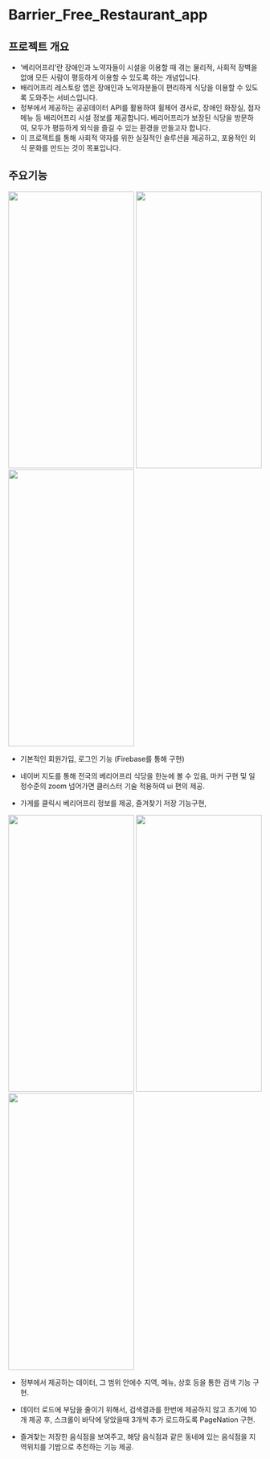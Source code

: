 # Barrier_Free_Restaurant_app


## 프로젝트 개요
- ‘베리어프리’란 장애인과 노약자들이 시설을 이용할 때 겪는 물리적, 사회적 장벽을 없애 모든 사람이 평등하게 이용할 수 있도록 하는 개념입니다.
- 배리어프리 레스토랑 앱은 장애인과 노약자분들이 편리하게 식당을 이용할 수 있도록 도와주는 서비스입니다.
- 정부에서 제공하는 공공데이터 API를 활용하여 휠체어 경사로, 장애인 화장실, 점자 메뉴 등 배리어프리 시설 정보를 제공합니다. 베리어프리가 보장된 식당을 방문하여, 모두가 평등하게 외식을 즐길 수 있는 환경을 만들고자 합니다.
- 이 프로젝트를 통해 사회적 약자를 위한 실질적인 솔루션을 제공하고, 포용적인 외식 문화를 만드는 것이 목표입니다.


## 주요기능

<img src="https://github.com/user-attachments/assets/9a210bd4-65af-424f-9541-c497f04d6098" width="250" height="550" />
<img src="https://github.com/user-attachments/assets/2e3cff62-f162-4d5c-addb-05ed95dd18fd" width="250" height="550" />
<img src="https://github.com/user-attachments/assets/872d8185-9189-4d0f-afd4-18f370d97688" width="250" height="550" />


- 기본적인 회원가입, 로그인 기능 (Firebase를 통해 구현)

- 네이버 지도를 통해 전국의 베리어프리 식당을 한눈에 볼 수 있음, 마커 구현 및 일정수준의 zoom 넘어가면 클러스터 기술 적용하여 ui 편의 제공.

- 가게를 클릭시 베리어프리 정보를 제공, 즐겨찾기 저장 기능구현,

<img src="https://github.com/user-attachments/assets/dd817826-b91e-4561-ac95-1c138f0dba10" width="250" height="550" />
<img src="https://github.com/user-attachments/assets/3c479cc0-55f4-490f-a244-0205a539044e" width="250" height="550" />
<img src="https://github.com/user-attachments/assets/ae25fa3e-888c-4765-bd2f-49c33a40a12b" width="250" height="550" />


- 정부에서 제공하는 데이터, 그 범위 안에수 지역, 메뉴, 상호 등을 통한 검색 기능 구현.

- 데이터 로드에 부담을 줄이기 위해서, 검색결과를 한번에 제공하지 않고 초기에 10개 제공 후, 스크롤이 바닥에 닿았을때 3개씩 추가 로드하도록 PageNation 구현.

- 즐겨찾는 저장한 음식점을 보여주고, 해당 음식점과 같은 동네에 있는 음식점을 지역위치를 기밤으로 추천하는 기능 제공.




